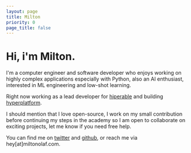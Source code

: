 ```yaml
---
layout: page
title: Milton
priority: 0
page_title: false
---
```

# **Hi, i'm Milton.**

I'm a computer engineer and software developer who enjoys working on highly complex applications especially with Python, also an AI enthusiast, interested in ML engineering and low-shot learning.

Right now working as a lead developer for [hiperable](https://hiperable.com) and building [hyperplatform](https://hyperplatform.io). 

I should mention that I love open-source, I work on my small contribution before continuing my steps in the academy so I am open to collaborate on exciting projects, let me know if you need free help.

You can find me on [twitter](//twitter.com/olafmilton) and [github](//github.com/miltonolaf), or reach me via <a>hey[at]miltonolaf.com</a>.
